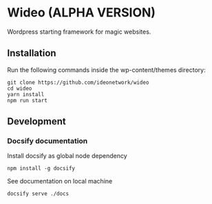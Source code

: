 # Wideo (ALPHA VERSION)

Wordpress starting framework for magic websites.

## Installation

Run the following commands inside the wp-content/themes directory:

```shell
git clone https://github.com/ideonetwork/wideo
cd wideo
yarn install
npm run start
```

## Development

### Docsify documentation

Install docsify as global node dependency

```shell
npm install -g docsify
```

See documentation on local machine

```shell
docsify serve ./docs
```

